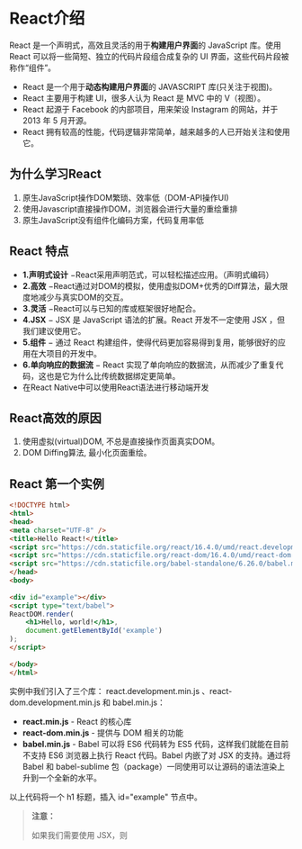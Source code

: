 # React介绍

React 是一个声明式，高效且灵活的用于**构建用户界面**的 JavaScript 库。使用 React 可以将一些简短、独立的代码片段组合成复杂的 UI 界面，这些代码片段被称作“组件”。

- React 是一个用于**动态构建用户界面**的 JAVASCRIPT 库(只关注于视图)。
- React 主要用于构建 UI，很多人认为 React 是 MVC 中的 V（视图）。
- React 起源于 Facebook 的内部项目，用来架设 Instagram 的网站，并于 2013 年 5 月开源。
- React 拥有较高的性能，代码逻辑非常简单，越来越多的人已开始关注和使用它。

## 为什么学习React

1. 原生JavaScript操作DOM繁琐、效率低（DOM-API操作UI)
2. 使用Javascript直接操作DOM，浏览器会进行大量的重绘重排
3. 原生JavaScript没有组件化编码方案，代码复用率低

## React 特点

- **1.声明式设计** −React采用声明范式，可以轻松描述应用。（声明式编码）
- **2.高效** −React通过对DOM的模拟，使用虚拟DOM+优秀的Diff算法，最大限度地减少与真实DOM的交互。
- **3.灵活** −React可以与已知的库或框架很好地配合。
- **4.JSX** − JSX 是 JavaScript 语法的扩展。React 开发不一定使用 JSX ，但我们建议使用它。
- **5.组件** − 通过 React 构建组件，使得代码更加容易得到复用，能够很好的应用在大项目的开发中。
- **6.单向响应的数据流** − React 实现了单向响应的数据流，从而减少了重复代码，这也是它为什么比传统数据绑定更简单。
- 在React Native中可以使用React语法进行移动端开发

##  React高效的原因

1. 使用虚拟(virtual)DOM, 不总是直接操作页面真实DOM。
2. DOM Diffing算法, 最小化页面重绘。

## React 第一个实例

```html
<!DOCTYPE html>
<html>
<head>
<meta charset="UTF-8" />
<title>Hello React!</title>
<script src="https://cdn.staticfile.org/react/16.4.0/umd/react.development.js"></script>
<script src="https://cdn.staticfile.org/react-dom/16.4.0/umd/react-dom.development.js"></script>
<script src="https://cdn.staticfile.org/babel-standalone/6.26.0/babel.min.js"></script>
</head>
<body>
 
<div id="example"></div>
<script type="text/babel">
ReactDOM.render(
    <h1>Hello, world!</h1>,
    document.getElementById('example')
);
</script>
 
</body>
</html>
```

实例中我们引入了三个库： react.development.min.js 、react-dom.development.min.js 和 babel.min.js：

- **react.min.js** - React 的核心库
- **react-dom.min.js** - 提供与 DOM 相关的功能
- **babel.min.js** - Babel 可以将 ES6 代码转为 ES5 代码，这样我们就能在目前不支持 ES6 浏览器上执行 React 代码。Babel 内嵌了对 JSX 的支持。通过将 Babel 和 babel-sublime 包（package）一同使用可以让源码的语法渲染上升到一个全新的水平。

以上代码将一个 h1 标题，插入 id="example" 节点中。

> **注意：**
>
> 如果我们需要使用 JSX，则 <script> 标签的 type 属性需要设置为 text/babel。

或者使用 create-react-app 工具创建的 react 开发环境：

```js
import React from "react";
import ReactDOM from "react-dom";

function Hello(props) {
  return <h1>Hello World!</h1>;
}

ReactDOM.render(<Hello />, document.getElementById("root"));
```

----

# React 安装

React 可以直接下载使用，下载包中也提供了很多学习的实例。

教程使用了 React 的版本为 16.4.0，可以在官网 https://reactjs.org/ 下载最新版。

你也可以直接使用 Staticfile CDN 的 React CDN 库，地址如下：

```html
<script src="https://cdn.staticfile.org/react/16.4.0/umd/react.development.js"></script> 
<script src="https://cdn.staticfile.org/react-dom/16.4.0/umd/react-dom.development.js"></script> <!-- 生产环境中不建议使用 --> 
<script src="https://cdn.staticfile.org/babel-standalone/6.26.0/babel.min.js"></script>
```

官方提供的 CDN 地址：

```html
<script src="https://unpkg.com/react@16/umd/react.development.js"></script> 
<script src="https://unpkg.com/react-dom@16/umd/react-dom.development.js"></script> <!-- 生产环境中不建议使用 --> 
<script src="https://unpkg.com/babel-standalone@6.15.0/babel.min.js"></script>
```

**注意:** 在浏览器中使用 Babel 来编译 JSX 效率是非常低的。

## 相关js库

1. react.js：React核心库。
2. react-dom.js：提供操作DOM的react扩展库。
3.  babel.min.js：解析JSX语法代码转为JS代码的库。

## 通过 npm 使用 React

### 使用 create-react-app 快速构建 React 开发环境

create-react-app 是来自于 Facebook，通过该命令我们无需配置就能快速构建 React 开发环境。

create-react-app 自动创建的项目是基于 Webpack + ES6 。

执行以下命令创建项目：

```bash
$ cnpm install -g create-react-app
$ create-react-app my-app
$ cd my-app/
$ npm start
```

在浏览器中打开 **http://localhost:3000/** ，结果如下图所示：

### src/App.js

```react
import logo from './logo.svg';
import './App.css';

import React, {Component} from 'react';


class App extends Component {
  render(){
    return (
      <div className="App">
        <div>
          <h3>Hello World</h3>
          <h4>{ this.props.date.toLocaleTimeString()}</h4>
        </div>
      </div>
      
    );
  }
}

export default App;

```

src/index.js 是一个入口文件，我们可以尝试直接修改 src/index.js 文件代码：

```jsx
import React from 'react';
import ReactDOM from 'react-dom';
import './index.css';
import App from './App';
import reportWebVitals from './reportWebVitals';

function tick(){
  ReactDOM.render(
    <React.StrictMode>
      <App date={new Date()}/>
    </React.StrictMode>,
    document.getElementById('root')
  );
}

// If you want to start measuring performance in your app, pass a function
// to log results (for example: reportWebVitals(console.log))
// or send to an analytics endpoint. Learn more: https://bit.ly/CRA-vitals
reportWebVitals();

setInterval(tick,1000);
```

---

# React的基本使用

## 基本

```html
<!DOCTYPE html>
<html>
<head>
	<meta charset="utf-8">
	<title>React</title>
	<!-- 引入react核心库 -->
	<script src="./js/react.development.js"></script>
	<!-- 引入react-dom，用于支持react操作DOM -->
	<script src="./js/react-dom.development.js"></script>
	<!-- 引入babel，用于将jsx转为js -->
	<script src="./js/babel.min.js"></script>
</head>
<body>
	<!-- 准备好一个容器 -->
	<div id="test">
	</div>

	<!-- 此处一定要写babel -->
	<script type="text/babel">
		// 创建虚拟DOM
		const VDOM = <h1>Hello,React</h1>;  /* 此处一定不要写引号，因为不是字符串 */

		// 渲染虚拟DOM到页面
		ReactDOM.render(VDOM, document.getElementById("test"));
	</script>

</body>
</html>
```

## 创建虚拟DOM的两种方式

1.  纯JS方式(一般不用)
2.  JSX方式

###  纯JS方式(一般不用)

React]()提供了一些API来创建一种 “特别” 的一般js对象

```js
const VDOM = React.createElement('xx',{id:'xx'},'xx')
```

1. 上面创建的就是一个简单的虚拟DOM对象
2. 虚拟DOM对象最终都会被React转换为真实的DOM
3. 我们编码时基本只需要操作react的虚拟DOM相关数据, react会转换为真实DOM变化而更新界。

```js
		// 创建虚拟DOM
		const VDOM = React.createElement("h1", {id: "title"}, React.createElement("span", {}, "Hello React"));
		// 渲染虚拟DOM到页面
		ReactDOM.render(VDOM, document.getElementById("test"));
```

### JSX方式



```jsx
		// 创建虚拟DOM
		const VDOM = (
			<h1 id="title">
				<span>Hello,React</span>
			</h1>
		);  //此处一定不要写引号，因为不是字符串
		// 渲染虚拟DOM到页面
		ReactDOM.render(VDOM, document.getElementById("test"));
```



## 虚拟DOM与真实DOM

```jsx
		// 创建虚拟DOM
		const VDOM = (
			<h1 id="title">
				<span>Hello,React</span>
			</h1>
		);
		// 渲染虚拟DOM到页面
		ReactDOM.render(VDOM, document.getElementById("test"));
		
		//虚拟DOM
		console.log(VDOM); 
		// {$$typeof: Symbol(react.element), type: 'h1', key: null, ref: null, props: {…}, …}
		
		//真实DOM
		let tDOM = document.getElementById("demo");
		console.log(tDOM);
		// <div id="demo"></div>

		console.log(typeof VDOM);  //object
		console.log(VDOM instanceof Object);  //true
```

关于虚拟DOM：
	1.本质是Object类型的对象（一般对象）

​	2.虚拟DOM比较“轻”，真实DOM比较“重”，因为虚拟DOM是React内部在用，无需真实DOM上那么多的属性。

​	3.虚拟DOM最终会被React转化为真实DOM，呈现在页面上。





----

# React 元素渲染





元素是构成 React 应用的最小单位，它用于描述屏幕上输出的内容。

```jsx
const element = <h1>Hello, world!</h1>;
```

与浏览器的 DOM 元素不同，**React 当中的元素事实上是普通的对象**，React DOM 可以确保 浏览器 DOM 的数据内容与 React 元素保持一致。

### 将元素渲染到 DOM 中

首先我们在一个 HTML 页面中添加一个 **id="example"** 的 **<div>**:

```html
<div id="example"></div>
```

在此 div 中的所有内容都将由 React DOM 来管理，所以我们**将其称为 "根" DOM 节点**。

我们**用 React 开发应用时一般只会定义一个根节点**。但如果你是在一个已有的项目当中引入 React 的话，你可能会需要在不同的部分单独定义 React 根节点。

要将React元素渲染到根DOM节点中，我们通过把它们都传递给 **ReactDOM.render()** 的方法来将其渲染到页面上：

```jsx
const element = <h1>Hello, world!</h1>;
ReactDOM.render(
    element,
    document.getElementById('example')
);
```

### 更新元素渲染

**React 元素都是不可变的**。当元素被创建之后，你是无法改变其内容或属性的。

目前更新界面的**唯一办法是创建一个新的元素**，然后将它传入 ReactDOM.render() 方法：

```react
function tick() {
  const element = (
    <div>
      <h1>Hello, world!</h1>
      <h2>现在是 {new Date().toLocaleTimeString()}.</h2>
    </div>
  );
  ReactDOM.render(
    element,
    document.getElementById('example')
  );
}
 
setInterval(tick, 1000);
```

以上实例通过 setInterval() 方法，每秒钟调用一次 ReactDOM.render()。

我们可以将要展示的部分封装起来，以下实例用一个函数来表示：

```react
function Clock(props) {
  return (
    <div>
      <h1>Hello, world!</h1>
      <h2>现在是 {props.date.toLocaleTimeString()}.</h2>
    </div>
  );
}
 
function tick() {
  ReactDOM.render(
    <Clock date={new Date()} />,
    document.getElementById('example')
  );
}
 
setInterval(tick, 1000);
```

除了函数外我们还可以创建一个 React.Component 的 ES6 类，该类封装了要展示的元素，需要注意的是在 render() 方法中，需要使用 **this.props** 替换 **props**：

```react
class Clock extends React.Component {
  render() {
    return (
      <div>
        <h1>Hello, world!</h1>
        <h2>现在是 {this.props.date.toLocaleTimeString()}.</h2>
      </div>
    );
  }
}
 
function tick() {
  ReactDOM.render(
    <Clock date={new Date()} />,
    document.getElementById('example')
  );
}
 
setInterval(tick, 1000);

```

**React 只会更新必要的部分**

值得注意的是 **React DOM 首先会比较元素内容先后的不同**，而在渲染过程中只会更新改变了的部分。





----

# React JSX

React 使用 JSX 来替代常规的 JavaScript。  全称: JavaScript XML

**JSX 是一个看起来很像 XML 的 JavaScript 语法扩展**。

 JS + XML本质是**React.createElement(component, props, ...children)**方法的语法糖

我们不需要一定使用 JSX，但它有以下**优点**：

- JSX 执行更快，因为它在编译为 JavaScript 代码后进行了优化。
- 它是类型安全的，在编译过程中就能发现错误。
- 使用 JSX 编写模板更加简单快速。

我们先看下以下代码：

```jsx
const element = <h1>Hello, world!</h1>;
```

这种看起来可能有些奇怪的标签语法既不是字符串也不是 HTML。

它被称为 JSX， 一种 JavaScript 的语法扩展。 我们推荐在 React 中使用 JSX 来描述用户界面。

**JSX 是在 JavaScript 内部实现的。**

我们知道**元素**是构成 React 应用的最小单位，JSX 就是用来声明 React 当中的元素。

与浏览器的 DOM 元素不同，**React 当中的元素事实上是普通的对象**，React DOM 可以确保 浏览器 DOM 的数据内容与 React 元素保持一致。

要将 React 元素渲染到根 DOM 节点中，我们通过把它们都传递给 ReactDOM.render() 的方法来将其渲染到页面上：

```jsx
var myDivElement = <div className="foo" />;
ReactDOM.render(myDivElement, document.getElementById('example'));
```

> 注意: 由于 JSX 就是 JavaScript，一些标识符像 `class` 和 `for` 不建议作为 XML 属性名。作为替代，React DOM 使用 **`className` 和 `htmlFor` 来做对应的属性**。

## 作用

用来简化创建虚拟DOM

## 语法

```jsx
const myId = "kop66";
const myData = "YNWA";

// 创建虚拟DOM
const VDOM = (
	<div>
	<h2 className="title" id={myId.toLocaleLowerCase()}>
		<span style={{color:"#430000", fontSize:"28px"}}>{myData}</span>
	</h2>
	UserName:<input type="text" name="userName" /><br/>
	Age:<input type="text" name="userAge" />
		</div>
	);
// 渲染虚拟DOM到页面
ReactDOM.render(VDOM, document.getElementById("test"));
/*
jsx语法规则：
	1.定义虚拟DOM时，不要写引号。
	2.标签中混入JS表达式时要用{}。
	3.样式的类名指定不要用class，要用className。
	4.内联样式，要用style={{key:value}}的形式去写。
	5.只有一个根标签
	6.标签必须闭合
	7.标签首字母
		(1).若小写字母开头，则将该标签转为html中同名元素，若html中无该标签对应的同名元素，则报错。
		(2).若大写字母开头，react就去渲染对应的组件，若组件没有定义，则报错。
*/
```

## 例子

```jsx
// 模拟一些数据
const data = ["React","Vue","Angular","jQuery"];

// 创建虚拟DOM
const VDOM = (
	<div>
		<h1>前端JS框架</h1>
		<ul>
			{
				data.map((item, index) => {
					return <li key={index}>{item}</li>
				})
			}
		</ul>
	</div>
	);

// 渲染虚拟DOM到页面
ReactDOM.render(VDOM, document.getElementById("test"));

/* 
			一定注意区分：【js语句(代码)】与【js表达式】
					1.表达式：一个表达式会产生一个值，可以放在任何一个需要值的地方
								下面这些都是表达式：
										(1). a
										(2). a+b
										(3). demo(1)
										(4). arr.map() 
										(5). function test () {}
					2.语句(代码)：
								下面这些都是语句(代码)：
										(1).if(){}
										(2).for(){}
										(3).switch(){case:xxxx}
		
	 */
```



## 使用 JSX

JSX 看起来类似 HTML ，我们可以看下实例:

```jsx
ReactDOM.render(
    <h1>Hello, world!</h1>,
    document.getElementById('example')
);
```

我们可以在以上代码中嵌套多个 HTML 标签，需要使用一个 div 元素包裹它，实例中的 p 元素添加了自定义属性 **data-myattribute**，添加自定义属性需要使用 **data-** 前缀。

```jsx
ReactDOM.render(
    <div>
        <h1>菜鸟教程</h1>
        <h2>欢迎学习 React</h2>
        <p data-myattribute = "somevalue">这是一个很不错的 JavaScript 库!</p>
    </div>
    ,
    document.getElementById('example')
);
```

### 独立文件

你的 React JSX 代码可以放在一个独立文件上，例如我们创建一个 `helloworld_react.js` 文件，代码如下：

```jsx
ReactDOM.render(
  <h1>Hello, world!</h1>,
  document.getElementById('example')
);
```

然后在 HTML 文件中引入该 JS 文件：

```html
<body>
  <div id="example"></div>
<script type="text/babel" src="helloworld_react.js"></script>
</body>
```

## JavaScript 表达式

我们可以在 JSX 中使用 JavaScript 表达式。表达式写在花括号 **{}** 中。实例如下：

```jsx
ReactDOM.render(
    <div>
      <h1>{1+1}</h1>
    </div>
    ,
    document.getElementById('example')
);
```

在 JSX 中不能使用 **if else** 语句，但可以使用 **conditional (三元运算)** 表达式来替代。以下实例中如果变量 **i** 等于 **1** 浏览器将输出 **true**, 如果修改 i 的值，则会输出 **false**.

```jsx
ReactDOM.render(
    <div>
      <h1>{i === 1 ? 'True!' : 'False'}</h1>
    </div>
    ,
    document.getElementById('example')
);
```

## 样式

**React 推荐使用内联样式**。我们可以使用 **camelCase** 语法来设置内联样式. React 会在指定元素数字后自动添加 **px** 。以下实例演示了为 **h1** 元素添加 **myStyle** 内联样式：

```jsx
var myStyle = {
    fontSize: 100,
    color: '#FF0000'
};
ReactDOM.render(
    <h1 style = {myStyle}>菜鸟教程</h1>,
    document.getElementById('example')
);
```

## 注释

**注释需要写在花括号中**，实例如下：

```jsx
ReactDOM.render(
    <div>
    <h1>菜鸟教程</h1>
    {/*注释...*/}
     </div>,
    document.getElementById('example')
);
```

## 数组

JSX 允许在模板中插入数组，**数组会自动展开所有成员**：

```jsx
var arr = [
  <h1>菜鸟教程</h1>,
  <h2>学的不仅是技术，更是梦想！</h2>,
];
ReactDOM.render(
  <div>{arr}</div>,
  document.getElementById('example')
);
```



# React 组件

## 模块与组件、模块化与组件化的理解

###  模块

1. 理解：向外提供特定功能的js程序, **一般就是一个js文件**
2. 为什么要拆成模块：**随着业务逻辑增加，代码越来越多且复杂。**
3.  作用：复用js, 简化js的编写, 提高js运行效率

### 组件

1.  理解：用来**实现局部功能效果**的代码和资源的集合(html/css/js/image等等)
2.  为什么要用组件： 一个界面的功能更复杂
3. 作用：复用编码, 简化项目编码, 提高运行效率

###  模块化

当应用的js都以模块来编写的, 这个应用就是一个**模块化的应用**

### 组件化

当应用是以多组件的方式实现, 这个应用就是一个**组件化的应用**

### **注意**

1. 组件名必须首字母大写
2. 虚拟DOM元素只能有一个根元素
3. 虚拟DOM元素必须有结束标签



## React面向组件编程

### 函数式组件

适用于**简单组件**的定义

```jsx
// 创建函数式组件
function MyComponent() {
	console.log(this); //此处的this是undefined，因为babel编译后开启了严格模式
	return <h2>函数式组件</h2>
}

// 渲染组件到页面
ReactDOM.render(<MyComponent/>, document.getElementById("test"));
/* 
	执行了ReactDOM.render(<MyComponent/>.......之后，发生了什么？
		1.React解析组件标签，找到了MyComponent组件。
		2.发现组件是使用函数定义的，随后调用该函数，将返回的虚拟DOM转为真实DOM，随后呈现在页面中。
		*/

```



我们封装一个输出 "Hello World！" 的组件，组件名为 HelloMessage：

```jsx
function HelloMessage(props) {
    return <h1>Hello World!</h1>;
}
 
const element = <HelloMessage />;
 
ReactDOM.render(
    element,
    document.getElementById('example')
);
```

#### 实例解析：

1、我们可以使用函数定义了一个组件：

```jsx
function HelloMessage(props) {
    return <h1>Hello World!</h1>;
}
```

你也可以使用 ES6 class 来定义一个组件:

```jsx
class Welcome extends React.Component {
  render() {
    return <h1>Hello World!</h1>;
  }
}
```

2、const element = `<HelloMessage />` 为用户自定义的组件。

> 注意，原生 HTML 元素名以小写字母开头，**而自定义的 React 类名以大写字母开头**，比如 HelloMessage 不能写成 helloMessage。除此之外还需要注意组件类只能包含一个顶层标签，否则也会报错。

如果我们需要向组件传递参数，可以使用 **this.props** 对象,实例如下：

```jsx
function HelloMessage(props) {
    return <h1>Hello {props.name}!</h1>;
}
 
const element = <HelloMessage name="Runoob"/>;
 
ReactDOM.render(
    element,
    document.getElementById('example')
);
```

以上实例中 **name** 属性通过 **props.name** 来获取。

> 注意，在添加属性时， class 属性需要写成 className ，for 属性需要写成 htmlFor ，**这是因为 class 和 for 是 JavaScript 的保留字。**

### 类式组件

适用于 **复杂组件** 的定义

```jsx
// 创建类式组件
class MyComponent extends React.Component {
	render() {
		//render是放在哪里的？—— MyComponent的原型对象上，供实例使用。
		//render中的this是谁？—— MyComponent的实例对象 <=> MyComponent组件实例对象。
		console.log('render中的this:', this);  // MyComponent {props: {…}, context: {…}, refs: {…}, updater: {…}, _reactInternalFiber: FiberNode, …}
		return <h2>类式组件</h2>
	}
}

// 渲染组件到页面
ReactDOM.render(<MyComponent/>, document.getElementById("test"));
		/* 
			执行了ReactDOM.render(<MyComponent/>.......之后，发生了什么？
					1.React解析组件标签，找到了MyComponent组件。
					2.发现组件是使用类定义的，随后new出来该类的实例，并通过该实例调用到原型上的render方法。
					3.将render返回的虚拟DOM转为真实DOM，随后呈现在页面中。
		*/
```

#### 渲染类组件标签的基本流程

1. React内部会创建组件实例对象
2. 调用render()得到虚拟DOM, 并解析为真实DOM
3. 插入到指定的页面元素内部





## 复合组件

我们可以通过创建多个组件来合成一个组件，即把组件的不同功能点进行分离。

以下实例我们实现了输出网站名字和网址的组件：

```jsx
function Name(props) {
    return <h1>网站名称：{props.name}</h1>;
}
function Url(props) {
    return <h1>网站地址：{props.url}</h1>;
}
function Nickname(props) {
    return <h1>网站小名：{props.nickname}</h1>;
}
function App() {
    return (
    <div>
        <Name name="菜鸟教程" />
        <Url url="http://www.runoob.com" />
        <Nickname nickname="Runoob" />
    </div>
    );
}
 
ReactDOM.render(
     <App />,
    document.getElementById('example')
);
```

实例中 App 组件使用了 Name、Url 和 Nickname 组件来输出对应的信息。

---



# React State(状态)

## 组件三大核心属性1: state

React 把组件看成是一个**状态机**（State Machines）。通过与用户的交互，实现不同状态，然后渲染 UI，让用户界面和数据保持一致。

React 里，**只需更新组件的 state，然后根据新的 state 重新渲染用户界面**（不要操作 DOM）。

###  理解

1.  state是组件对象最重要的属性, 值是对象(可以包含多个key-value的组合)
2. 组件被称为"状态机", 通过更新组件的state来更新对应的页面显示(重新渲染组件)

###  强烈注意

1. 组件中render方法中的this为组件实例对象
2. 组件自定义的方法中this为undefined，如何解决？

​		a)   强制绑定this: 通过函数对象的bind()

​		b)   箭头函数

3.  状态数据，不能直接修改或更新

```jsx
/*
需求: 定义一个展示天气信息的组件
	1. 默认展示天气炎热 或 凉爽
	2. 点击文字切换天气
*/
//App.js


import './App.css';
import React, {Component} from 'react';

class Weather extends Component {
  //构造器调用几次？ ———— 1次
  constructor(props){
    console.log("constructor");
    super(props);
    // 初始化状态
    this.state = {isHot: true, wind: "大风"};

    //解决changeWeather中this指向问题
    this.changeWeather = this.changeWeather.bind(this);
  }

  //render调用几次？ ———— 1+n次 1是初始化的那次 n是状态更新的次数
  render() {
    // 读取状态
    const {isHot, wind} = this.state;
    return <h1 onClick={this.changeWeather}>今天天气很{isHot ? "炎热" : "凉爽"},{wind}</h1>
  }

  // changeWeather调用几次？ ———— 点几次调几次
  changeWeather(){
    // changeWeather放在哪里？ ———— Weather的原型对象上，供实例使用
    // 由于changeWeather是作为onClick的回调，所以不是通过实例调用的，是直接调用
    // 类中的方法默认开启了局部的严格模式，所以changeWeather中的this为undefined
    console.log("changeWeather");
    // 获取原来的 isHot 值
    const isHot = this.state.isHot;
    
    //严重注意：状态必须通过setState进行更新,且更新是一种合并，不是替换。
    this.setState({isHot: !isHot});
    console.log(this);

    //严重注意：状态(state)不可直接更改，下面这行就是直接更改！！！
    //this.state.isHot = !isHot //这是错误的写法
  }
}

export default Weather;

```

```jsx
//index.js
import React from 'react';
import ReactDOM from 'react-dom';
import './index.css';
import Weather from './App';
import reportWebVitals from './reportWebVitals';

ReactDOM.render(
   <React.StrictMode>
     <Weather/>
   </React.StrictMode>,
   document.getElementById('root')
);

reportWebVitals();

```





以下实例创建一个名称扩展为 React.Component 的 ES6 类，在 render() 方法中使用 this.state 来修改当前的时间。

添加一个类构造函数来初始化状态 this.state，类组件应始终使用 props 调用基础构造函数。

```jsx
class Clock extends React.Component {
  constructor(props) {
    super(props);
    this.state = {date: new Date()};
  }
 
  render() {
    return (
      <div>
        <h1>Hello, world!</h1>
        <h2>现在是 {this.state.date.toLocaleTimeString()}.</h2>
      </div>
    );
  }
}
 
ReactDOM.render(
  <Clock />,
  document.getElementById('example')
);    
```

接下来，我们将使Clock设置自己的计时器并每秒更新一次。

### 将生命周期方法添加到类中

在具有许多组件的应用程序中，在销毁时释放组件所占用的资源非常重要。

每当 Clock 组件第一次加载到 DOM 中的时候，我们都想生成定时器，这在 React 中被称为**挂载**。

同样，每当 Clock 生成的这个 DOM 被移除的时候，我们也会想要清除定时器，这在 React 中被称为**卸载**。

我们可以在组件类上声明特殊的方法，当组件挂载或卸载时，来运行一些代码：

```jsx
class Clock extends React.Component {
  constructor(props) {
    super(props);
    this.state = {date: new Date()};
  }
 
  componentDidMount() {
    this.timerID = setInterval(
      () => this.tick(),
      1000
    );
  }
 
  componentWillUnmount() {
    clearInterval(this.timerID);
  }
 
  tick() {
    this.setState({
      date: new Date()
    });
  }
 
  render() {
    return (
      <div>
        <h1>Hello, world!</h1>
        <h2>现在是 {this.state.date.toLocaleTimeString()}.</h2>
      </div>
    );
  }
}
 
ReactDOM.render(
  <Clock />,
  document.getElementById('example')
);
```

**实例解析：**

**componentDidMount()** 与 **componentWillUnmount()** 方法被称作生命周期钩子。

在组件输出到 DOM 后会执行 **componentDidMount()** 钩子，我们就可以在这个钩子上设置一个定时器。

this.timerID 为定时器的 ID，我们可以在 **componentWillUnmount()** 钩子中卸载定时器。

**代码执行顺序：**

1. 当 `<Clock />` 被传递给 `ReactDOM.render()` 时，React 调用 `Clock` 组件的构造函数。 由于 `Clock` 需要显示当前时间，所以使用包含当前时间的对象来初始化 `this.state` 。 我们稍后会更新此状态。
2. React 然后调用 `Clock` 组件的 `render()` 方法。这是 React 了解屏幕上应该显示什么内容，然后 React 更新 DOM 以匹配 `Clock` 的渲染输出。
3. 当 `Clock` 的输出插入到 DOM 中时，React 调用 `componentDidMount()` 生命周期钩子。 在其中，`Clock` 组件要求浏览器设置一个定时器，每秒钟调用一次 `tick()`。
4. 浏览器每秒钟调用 `tick()` 方法。 在其中，`Clock` 组件通过使用包含当前时间的对象调用 `setState()` 来调度UI更新。 通过调用 `setState()` ，React 知道状态已经改变，并再次调用 `render()` 方法来确定屏幕上应当显示什么。 这一次，`render()` 方法中的 `this.state.date` 将不同，所以渲染输出将包含更新的时间，并相应地更新 DOM。
5. 一旦 `Clock` 组件被从 DOM 中移除，React 会调用 `componentWillUnmount()` 这个钩子函数，定时器也就会被清除。

### 数据自顶向下流动

父组件或子组件都不能知道某个组件是有状态还是无状态，并且它们不应该关心某组件是被定义为一个函数还是一个类。

这就是为什么状态通常被称为**局部或封装**。 除了拥有并设置它的组件外，其它组件不可访问。

以下实例中 FormattedDate 组件将在其属性中接收到 date 值，并且不知道它是来自 Clock 状态、还是来自 Clock 的属性、亦或手工输入：

```jsx
function FormattedDate(props) {
  return <h2>现在是 {props.date.toLocaleTimeString()}.</h2>;
}
 
class Clock extends React.Component {
  constructor(props) {
    super(props);
    this.state = {date: new Date()};
  }
 
  componentDidMount() {
    this.timerID = setInterval(
      () => this.tick(),
      1000
    );
  }
 
  componentWillUnmount() {
    clearInterval(this.timerID);
  }
 
  tick() {
    this.setState({
      date: new Date()
    });
  }
 
  render() {
    return (
      <div>
        <h1>Hello, world!</h1>
        <FormattedDate date={this.state.date} />
      </div>
    );
  }
}
 
ReactDOM.render(
  <Clock />,
  document.getElementById('example')
);
```

这通常被称为自顶向下或单向数据流。 任何状态始终由某些特定组件所有，并且从该状态导出的任何数据或 UI 只能影响树中下方的组件。

如果你想象一个组件树作为属性的瀑布，每个组件的状态就像一个额外的水源，它连接在一个任意点，但也流下来。

为了表明所有组件都是真正隔离的，我们可以创建一个 App 组件，它渲染三个Clock：

```jsx
function FormattedDate(props) {
  return <h2>现在是 {props.date.toLocaleTimeString()}.</h2>;
}
 
class Clock extends React.Component {
  constructor(props) {
    super(props);
    this.state = {date: new Date()};
  }
 
  componentDidMount() {
    this.timerID = setInterval(
      () => this.tick(),
      1000
    );
  }
 
  componentWillUnmount() {
    clearInterval(this.timerID);
  }
 
  tick() {
    this.setState({
      date: new Date()
    });
  }
 
  render() {
    return (
      <div>
        <h1>Hello, world!</h1>
        <FormattedDate date={this.state.date} />
      </div>
    );
  }
}
 
function App() {
  return (
    <div>
      <Clock />
      <Clock />
      <Clock />
    </div>
  );
}
 
ReactDOM.render(<App />, document.getElementById('example'));
```

以上实例中每个 Clock 组件都建立了自己的定时器并且独立更新。

在 React 应用程序中，组件是有状态还是无状态被认为是可能随时间而变化的组件的实现细节。

我们可以在有状态组件中使用无状态组件，也可以在无状态组件中使用有状态组件。

# React Props

state 和 props 主要的区别在于 **props** 是不可变的，**而 state 可以根据与用户交互来改变**。这就是为什么有些容器组件需要定义 state 来更新和修改数据。 而子组件只能通过 props 来传递数据。

## 使用 Props

以下实例演示了如何在组件中使用 props：

```jsx
function HelloMessage(props) {
    return <h1>Hello {props.name}!</h1>;
}
const element = <HelloMessage name="kop"/>;
ReactDOM.render(
    element,
    document.getElementById('example')
);

```

实例中 name 属性通过 props.name 来获取。

## 默认 Props

你可以通过组件类的 defaultProps 属性为 props 设置默认值，实例如下：

```jsx
class HelloMessage extends React.Component {
  render() {
    return (
      <h1>Hello, {this.props.name}</h1>
    );
  }
}
HelloMessage.defaultProps = {
  name: 'kop'
};
const element = <HelloMessage/>;
ReactDOM.render(
  element,
  document.getElementById('example')
);
```

## State 和 Props

以下实例演示了如何在应用中组合使用 state 和 props 。我们可以在父组件中设置 state， 并通过在子组件上使用 props 将其传递到子组件上。在 render 函数中，我们设置 name 和 site 来获取父组件传递过来的数据。

```jsx
class WebSite extends React.Component {
  constructor() {
      super();
      this.state = {
        name: "阿西河前端教程",
        site: "https://www.kop.com"
      }
    }
  render() {
    return (
      <div>
        <Name name={this.state.name} />
        <Link site={this.state.site} />
      </div>
    );
  }
}
class Name extends React.Component {
  render() {
    return (
      <h1>{this.props.name}</h1>
    );
  }
}
class Link extends React.Component {
  render() {
    return (
      <a href={this.props.site}>
        {this.props.site}
      </a>
    );
  }
}
ReactDOM.render(
  <WebSite />,
  document.getElementById('example')
);
```

## Props 验证

React.PropTypes 在 React v15.5 版本后已经移到了 **prop-types** 库。

```html
<script src="https://cdn.bootcss.com/prop-types/15.6.1/prop-types.js"></script>
```

Props 验证使用 **propTypes**，它可以保证我们的应用组件被正确使用，React.PropTypes 提供很多验证器 (validator) 来验证传入数据是否有效。当向 props 传入无效数据时，JavaScript 控制台会抛出警告。

以下实例创建一个 Mytitle 组件，属性 title 是必须的且是字符串，非字符串类型会自动转换为字符串 ：

```jsx
var title = "阿西河前端教程";
// var title = 123;
class MyTitle extends React.Component {
  render() {
    return (
      <h1>Hello, {this.props.title}</h1>
    );
  }
}
MyTitle.propTypes = {
  title: PropTypes.string
};
ReactDOM.render(
    <MyTitle title={title} />,
    document.getElementById('example')
);
```

```jsx
var title = "阿西河前端教程";
// var title = 123;
var MyTitle = React.createClass({
  propTypes: {
    title: React.PropTypes.string.isRequired,
  },
  render: function() {
     return <h1> {this.props.title} </h1>;
   }
});
ReactDOM.render(
    <MyTitle title={title} />,
    document.getElementById('example')
);
```

更多验证器说明如下：

```jsx
MyComponent.propTypes = {
    // 可以声明 prop 为指定的 JS 基本数据类型，默认情况，这些数据是可选的
   optionalArray: React.PropTypes.array,
    optionalBool: React.PropTypes.bool,
    optionalFunc: React.PropTypes.func,
    optionalNumber: React.PropTypes.number,
    optionalObject: React.PropTypes.object,
    optionalString: React.PropTypes.string,
    // 可以被渲染的对象 numbers, strings, elements 或 array
    optionalNode: React.PropTypes.node,
    //  React 元素
    optionalElement: React.PropTypes.element,
    // 用 JS 的 instanceof 操作符声明 prop 为类的实例。
    optionalMessage: React.PropTypes.instanceOf(Message),
    // 用 enum 来限制 prop 只接受指定的值。
    optionalEnum: React.PropTypes.oneOf(['News', 'Photos']),
    // 可以是多个对象类型中的一个
    optionalUnion: React.PropTypes.oneOfType([
      React.PropTypes.string,
      React.PropTypes.number,
      React.PropTypes.instanceOf(Message)
    ]),
    // 指定类型组成的数组
    optionalArrayOf: React.PropTypes.arrayOf(React.PropTypes.number),
    // 指定类型的属性构成的对象
    optionalObjectOf: React.PropTypes.objectOf(React.PropTypes.number),
    // 特定 shape 参数的对象
    optionalObjectWithShape: React.PropTypes.shape({
      color: React.PropTypes.string,
      fontSize: React.PropTypes.number
    }),
    // 任意类型加上 `isRequired` 来使 prop 不可空。
    requiredFunc: React.PropTypes.func.isRequired,
    // 不可空的任意类型
    requiredAny: React.PropTypes.any.isRequired,
    // 自定义验证器。如果验证失败需要返回一个 Error 对象。不要直接使用 `console.warn` 或抛异常，因为这样 `oneOfType` 会失效。
    customProp: function(props, propName, componentName) {
      if (!/matchme/.test(props[propName])) {
        return new Error('Validation failed!');
      }
    }
  }
}
```

# React 事件处理

React 元素的事件处理和 DOM 元素类似。但是有一点语法上的不同：

- **React 事件绑定属性的命名采用驼峰式写法，而不是小写。**
- 如果采用 JSX 的语法你需要传入一个函数作为事件处理函数，而不是一个字符串 (DOM 元素的写法）

HTML 通常写法是：

```jsx
<button onclick="activateLasers()">  激活按钮</button>
```

React 中写法为：

```jsx
<button onClick={activateLasers}>  激活按钮</button>
```

在 React 中**另一个不同是你不能使用返回 false 的方式阻止默认行为**， 你**必须明确的使用 preventDefault**。

例如，通常我们在 HTML 中阻止链接默认打开一个新页面，可以这样写：

```jsx
<a href="#" onclick="console.log('点击链接'); return false">  点我</a>
```

在 React 的写法为：

```jsx
function ActionLink() {
  function handleClick(e) {
    e.preventDefault();
    console.log('链接被点击');
  }
  return (
    <a href="#" onClick={handleClick}>
      点我
    </a>
  );
}
```

实例中 e 是一个合成事件。

使用 React 的时候通常你不需要使用 addEventListener 为一个已创建的 DOM 元素添加监听器。你仅仅需要在这个元素初始渲染的时候提供一个监听器。

当你使用 ES6 class 语法来定义一个组件的时候，事件处理器会成为类的一个方法。例如，下面的 Toggle 组件渲染一个让用户切换开关状态的按钮：

```jsx
class Toggle extends React.Component {
  constructor(props) {
    super(props);
    this.state = {isToggleOn: true};
    // 这边绑定是必要的，这样 `this` 才能在回调函数中使用
    this.handleClick = this.handleClick.bind(this);
  }
  handleClick() {
    this.setState(prevState => ({
      isToggleOn: !prevState.isToggleOn
    }));
  }
  render() {
    return (
      <button onClick={this.handleClick}>
        {this.state.isToggleOn ? 'ON' : 'OFF'}
      </button>
    );
  }
}
ReactDOM.render(
  <Toggle />,
  document.getElementById('example')
);
```

你必须谨慎对待 JSX 回调函数中的 this，类的方法默认是不会绑定 this 的。如果你忘记绑定 this.handleClick 并把它传入 onClick, 当你调用这个函数的时候 this 的值会是 undefined。

这并不是 React 的特殊行为；它是函数如何在 JavaScript 中运行的一部分。通常情况下，如果你没有在方法后面添加 () ，例如 onClick={this.handleClick}，你应该为这个方法绑定 this。

如果使用 bind 让你很烦，这里有两种方式可以解决。如果你正在使用实验性的属性初始化器语法，你可以使用属性初始化器来正确的绑定回调函数：

```jsx
class LoggingButton extends React.Component {
  // 这个语法确保了 `this` 绑定在  handleClick 中
  // 这里只是一个测试
  handleClick = () => {
    console.log('this is:', this);
  }
  render() {
    return (
      <button onClick={this.handleClick}>
        Click me
      </button>
    );
  }
}
```

如果你没有使用属性初始化器语法，你可以在回调函数中使用 箭头函数：

```jsx
class LoggingButton extends React.Component {
  handleClick() {
    console.log('this is:', this);
  }
  render() {
    //  这个语法确保了 `this` 绑定在  handleClick 中
    return (
      <button onClick={(e) => this.handleClick(e)}>
        Click me
      </button>
    );
  }
}
```

使用这个语法有个问题就是每次 LoggingButton 渲染的时候都会创建一个不同的回调函数。在大多数情况下，这没有问题。然而如果这个回调函数作为一个属性值传入低阶组件，这些组件可能会进行额外的重新渲染。我们通常建议在构造函数中绑定或使用属性初始化器语法来避免这类性能问题。

## 向事件处理程序传递参数

通常我们会为事件处理程序传递额外的参数。例如，若是 id 是你要删除那一行的 id，以下两种方式都可以向事件处理程序传递参数：

```jsx
<button onClick={(e) => this.deleteRow(id, e)}>Delete Row</button>
<button onClick={this.deleteRow.bind(this, id)}>Delete Row</button>
```

上述两种方式是等价的。

上面两个例子中，参数 e 作为 React 事件对象将会被作为第二个参数进行传递。通过箭头函数的方式，事件对象必须显式的进行传递，但是通过 bind 的方式，事件对象以及更多的参数将会被隐式的进行传递。

值得注意的是，通过 bind 方式向监听函数传参，在类组件中定义的监听函数，事件对象 e 要排在所传递参数的后面，例如：

```jsx
class Popper extends React.Component{
    constructor(){
        super();
        this.state = {name:'Hello world!'};
    }
    preventPop(name, e){    //事件对象e要放在最后
        e.preventDefault();
        alert(name);
    }
    render(){
        return (
            <div>
                <p>hello</p>
                {/* 通过 bind() 方法传递参数。 */}
                <a href="https://reactjs.org" onClick={this.preventPop.bind(this,this.state.name)}>Click</a>
            </div>
        );
    }
}
```



# React 条件渲染

在 React 中，你可以创建不同的组件来封装各种你需要的行为。然后还可以根据应用的状态变化只渲染其中的一部分。

React 中的条件渲染和 JavaScript 中的一致，使用 JavaScript 操作符 if 或条件运算符来创建表示当前状态的元素，然后让 React 根据它们来更新 UI。

先来看两个组件：

```js
function UserGreeting(props){
    return "欢迎回来!";
}
function GuestGreeting(props){
    return "请先注册。";
}
```

我们将创建一个 Greeting 组件，它会根据用户是否登录来显示其中之一：

```jsx
function Greeting(props){
    const isLoggedIn=props.isLoggedIn;
    if (isLoggedIn) {
        return <UserGreeting />;
    }
    return <GuestGreeting />;
}

ReactDOM.render(
    <Greeting isLoggedIn={false} />,
    document.getElementById("example")
);
```

## 元素变量

你可以使用变量来储存元素。它可以帮助你有条件的渲染组件的一部分，而输出的其他部分不会更改。

在下面的例子中，我们将要创建一个名为 LoginControl 的有状态的组件。

它会根据当前的状态来渲染 或 ，它也将渲染前面例子中的 。

```jsx
class LoginControl extends React.Component {
  constructor(props) {
    super(props);
    this.handleLoginClick = this.handleLoginClick.bind(this);
    this.handleLogoutClick = this.handleLogoutClick.bind(this);
    this.state = {isLoggedIn: false};
  }
  handleLoginClick() {
    this.setState({isLoggedIn: true});
  }
  handleLogoutClick() {
    this.setState({isLoggedIn: false});
  }
  render() {
    const isLoggedIn = this.state.isLoggedIn;
    let button = null;
    if (isLoggedIn) {
      button = <LogoutButton onClick={this.handleLogoutClick} />;
    } else {
      button = <LoginButton onClick={this.handleLoginClick} />;
    }
    return (
      <div>
        <Greeting isLoggedIn={isLoggedIn} />
        {button}
      </div>
    );
  }
}
ReactDOM.render(
  <LoginControl />,
  document.getElementById('example')
);
```

## 与运算符 &&

你可以通过用花括号包裹代码在 JSX 中嵌入任何表达式 ，也包括 JavaScript 的逻辑与 &&，它可以方便地条件渲染一个元素。

```jsx
function Mailbox(props) {
  const unreadMessages = props.unreadMessages;
  return (
    <div>
      <h1>Hello!</h1>
      {unreadMessages.length > 0 &&
        <h2>
          您有 {unreadMessages.length} 条未读信息。
        </h2>
      }
    </div>
  );
}
const messages = ['React', 'Re: React', 'Re:Re: React'];
ReactDOM.render(
  <Mailbox unreadMessages={messages} />,
  document.getElementById('example')
);
```

在 JavaScript 中，true && expression 总是返回 **expression**，而 false && expression 总是返回 **false**。

因此，如果条件是 **true**，&& 右侧的元素就会被渲染，如果是 **false**，React 会忽略并跳过它。

## 三目运算符

条件渲染的另一种方法是使用 JavaScript 的条件运算符：

```js
condition ? true : false。
```

在下面的例子中，我们用它来有条件的渲染一小段文本。

```jsx
render() { 
    const isLoggedIn = this.state.isLoggedIn; 
    return (

		The user is **{isLoggedIn ? ‘currently’ : ‘not’}** logged in.
); } 
```

同样它也可以用在较大的表达式中，虽然不太直观：

```jsx
render() {
  const isLoggedIn = this.state.isLoggedIn;
  return (
    <div>
      {isLoggedIn ? (
        <LogoutButton onClick={this.handleLogoutClick} />
      ) : (
        <LoginButton onClick={this.handleLoginClick} />
      )}
    </div>
  );
}
```

## 阻止组件渲染

在极少数情况下，你可能希望隐藏组件，即使它被其他组件渲染。让 render 方法返回 null 而不是它的渲染结果即可实现。

在下面的例子中， `<WarningBanner />`根据属性 warn 的值条件渲染。如果 warn 的值是 false，则组件不会渲染：

```jsx
function WarningBanner(props) {
  if (!props.warn) {
    return null;
  }
  return (
    <div className="warning">
      警告!
    </div>
  );
}
class Page extends React.Component {
  constructor(props) {
    super(props);
    this.state = {showWarning: true}
    this.handleToggleClick = this.handleToggleClick.bind(this);
  }
  handleToggleClick() {
    this.setState(prevState => ({
      showWarning: !prevState.showWarning
    }));
  }
  render() {
    return (
      <div>
        <WarningBanner warn={this.state.showWarning} />
        <button onClick={this.handleToggleClick}>
          {this.state.showWarning ? '隐藏' : '显示'}
        </button>
      </div>
    );
  }
}
ReactDOM.render(
  <Page />,
  document.getElementById('example')
);
```

组件的 render 方法返回 null 并不会影响该组件生命周期方法的回调。例如，componentWillUpdate 和 componentDidUpdate 依然可以被调用。



# React 列表 & Keys

我们可以使用 JavaScript 的 map() 方法 来创建列表。

使用 map() 方法遍历数组生成了一个 1 到 5 的数字列表：

```jsx
const numbers = [1, 2, 3, 4, 5];
const listItems = numbers.map((numbers) =>
  <li>{numbers}</li>
);
ReactDOM.render(
  <ul>{listItems}</ul>,
  document.getElementById('example')
);
```

我们可以将以上实例重构成一个组件，组件接收数组参数，每个列表元素分配一个 key，不然会出现警告 a key should be provided for list items，**意思就是需要包含 key**：

```jsx
function NumberList(props){
  const numbers=props.numbers;
  const listItems=numbers.map((number)=>
    <li key={number.toString()}>{number}</li>
    );
    return (
      <ul>{listItems}</ul>
    );
}

const numbers = [1, 2, 3, 4, 5];
ReactDOM.render(
  <NumberList numbers={numbers} />,
  document.getElementById('example')
);
```

## Keys

Keys 可以在 DOM 中的某些元素被增加或删除的时候帮助 React 识别哪些元素发生了变化。因此你应当给数组中的每一个元素赋予一个确定的标识。

```jsx
const numbers = [1, 2, 3, 4, 5];
const listItems = numbers.map((number) =>
    {number}
);
```

一个元素的 key 最好是这个元素在列表中拥有的一个独一无二的字符串。**通常，我们使用来自数据的 id 作为元素的 key**:

```jsx
const todoItems = todos.map((todo) =>
  <li key={todo.id}>
    {todo.text}
  </li>
);
```

当元素没有确定的 id 时，你可以使用他的序列号索引 index 作为 key：

```jsx
const todoItems = todos.map((todo, index) =>
  // 只有在没有确定的 id 时使用
  <li key={index}>
    {todo.text}
  </li>
);
```

如果列表可以重新排序，我们不建议使用索引来进行排序，因为这会导致渲染变得很慢。

## 用 keys 提取组件

元素的 key 只有在它和它的兄弟节点对比时才有意义。

比方说，如果你提取出一个 ListItem 组件，你应该把 key 保存在数组中的这个 元素上，而不是放在 ListItem 组件中的 li 元素上。

### 错误的示范

```jsx
function ListItem(props) {
  const value = props.value;
  return (
    // 错啦！你不需要在这里指定key:
    <li key={value.toString()}>
      {value}
    </li>
  );
}
function NumberList(props) {
  const numbers = props.numbers;
  const listItems = numbers.map((number) =>
    //错啦！元素的key应该在这里指定：
    <ListItem value={number} />
  );
  return (
    <ul>
      {listItems}
    </ul>
  );
}
const numbers = [1, 2, 3, 4, 5];
ReactDOM.render(
  <NumberList numbers={numbers} />,
  document.getElementById('example')
);
```

### key 的正确使用方式

```jsx
function ListItem(props) {
  // 对啦！这里不需要指定key:
  return <li>{props.value}</li>;
}
function NumberList(props) {
  const numbers = props.numbers;
  const listItems = numbers.map((number) =>
    // 又对啦！key应该在数组的上下文中被指定
    <ListItem key={number.toString()}
              value={number} />
  );
  return (
    <ul>
      {listItems}
    </ul>
  );
}
const numbers = [1, 2, 3, 4, 5];
ReactDOM.render(
  <NumberList numbers={numbers} />,
  document.getElementById('example')
);
```

当你在 map() 方法的内部调用元素时，你最好随时记得为每一个元素加上一个独一无二的 key。

## 元素的 key 在他的兄弟元素之间应该唯一

数组元素中使用的 key 在其兄弟之间应该是独一无二的。然而，它们不需要是全局唯一的。当我们生成两个不同的数组时，我们可以使用相同的键。

```jsx
function Blog(props) {
  const sidebar = (
    <ul>
      {props.posts.map((post) =>
        <li key={post.id}>
          {post.title}
        </li>
      )}
    </ul>
  );
  const content = props.posts.map((post) =>
    <div key={post.id}>
      <h3>{post.title}</h3>
      <p>{post.content}</p>
    </div>
  );
  return (
    <div>
      {sidebar}
      <hr />
      {content}
    </div>
  );
}
const posts = [
  {id: 1, title: 'Hello World', content: 'Welcome to learning React!'},
  {id: 2, title: 'Installation', content: 'You can install React from npm.'}
];
ReactDOM.render(
  <Blog posts={posts} />,
  document.getElementById('example')
);
```

key 会作为给 React 的提示，但不会传递给你的组件。如果您的组件中需要使用和 key 相同的值，请将其作为属性传递：

```jsx
const content = posts.map((post) =>
  <Post
    key={post.id}
    id={post.id}
    title={post.title} />
);
```

## 在 jsx 中嵌入 map()

在上面的例子中，我们声明了一个单独的 listItems 变量并将其包含在 JSX 中：

```jsx
function NumberList(props) {
  const numbers = props.numbers;
  const listItems = numbers.map((number) =>
    <ListItem key={number.toString()}
              value={number} />
  );
  return (
    <ul>
      {listItems}
    </ul>
  );
}
```

JSX 允许在大括号中嵌入任何表达式，所以我们可以在 map() 中这样使用：

```jsx
function NumberList(props) {
  const numbers = props.numbers;
  return (
    <ul>
      {numbers.map((number) =>
        <ListItem key={number.toString()}
                  value={number} />
      )}
    </ul>
  );
}
```

这么做有时可以使你的代码更清晰，但有时这种风格也会被滥用。就像在 JavaScript 中一样，何时需要为了可读性提取出一个变量，这完全取决于你。但请记住，如果一个 map() 嵌套了太多层级，那你就可以提取出组件。



# React 组件 API

## React 组件 API

在本章节中我们将讨论 React 组件 API。我们将讲解以下 7 个方法：

- 设置状态：setState
- 替换状态：replaceState
- 设置属性：setProps
- 替换属性：replaceProps
- 强制更新：forceUpdate
- 获取 DOM 节点：findDOMNode
- 判断组件挂载状态：isMounted

## 设置状态：setState

```js
setState(object nextState[, function callback])
```

### 参数说明

- **nextState**，将要设置的新状态，该状态会和当前的**state**合并
- **callback**，可选参数，回调函数。该函数会在**setState**设置成功，且组件重新渲染后调用。

合并 nextState 和当前 state，并重新渲染组件。setState 是 React 事件处理函数中和请求回调函数中触发 UI 更新的主要方法。

### 关于 setState

不能在组件内部通过 this.state 修改状态，因为该状态会在调用 setState() 后被替换。

setState() 并不会立即改变 this.state，而是创建一个即将处理的 state。setState() 并不一定是同步的，为了提升性能 React 会批量执行 state 和 DOM 渲染。

setState() 总是会触发一次组件重绘，除非在 shouldComponentUpdate() 中实现了一些条件渲染逻辑。

```jsx
class Counter extends React.Component{
  constructor(props) {
      super(props);
      this.state = {clickCount: 0};
      this.handleClick = this.handleClick.bind(this);
  }
  handleClick() {
    this.setState(function(state) {
      return {clickCount: state.clickCount + 1};
    });
  }
  render () {
    return (<h2 onClick={this.handleClick}>点我！点击次数为: {this.state.clickCount}</h2>);
  }
}
ReactDOM.render(
  <Counter />,
  document.getElementById('example')
);

```

实例中通过点击 h2 标签来使得点击计数器加 1。

## 替换状态：replaceState

```
replaceState(object nextState[, function callback])
```

- **nextState**，将要设置的新状态，该状态会替换当前的**state**。
- **callback**，可选参数，回调函数。该函数会在**replaceState**设置成功，且组件重新渲染后调用。

**replaceState()\**方法与\**setState()\**类似，但是方法只会保留\**nextState**中状态，原**state**不在**nextState**中的状态都会被删除。

## 设置属性：setProps

```
setProps(object nextProps[, function callback])
```

- **nextProps**，将要设置的新属性，该状态会和当前的**props**合并
- **callback**，可选参数，回调函数。该函数会在**setProps**设置成功，且组件重新渲染后调用。

设置组件属性，并重新渲染组件。

**props**相当于组件的数据流，它总是会从父组件向下传递至所有的子组件中。当和一个外部的 JavaScript 应用集成时，我们可能会需要向组件传递数据或通知**React.render()\**组件需要重新渲染，可以使用\**setProps()**。

更新组件，我可以在节点上再次调用**React.render()**，也可以通过**setProps()**方法改变组件属性，触发组件重新渲染。

## 替换属性：replaceProps

```
replaceProps(object nextProps[, function callback])
```

- **nextProps**，将要设置的新属性，该属性会替换当前的**props**。
- **callback**，可选参数，回调函数。该函数会在**replaceProps**设置成功，且组件重新渲染后调用。

**replaceProps()\**方法与\**setProps**类似，但它会删除原有 props。

## 强制更新：forceUpdate

```
forceUpdate([function callback])
```

### 参数说明

- **callback**，可选参数，回调函数。该函数会在组件**render()**方法调用后调用。

forceUpdate() 方法会使组件调用自身的 render() 方法重新渲染组件，组件的子组件也会调用自己的 render()。但是，组件重新渲染时，依然会读取 this.props 和 this.state，如果状态没有改变，那么 React 只会更新 DOM。

forceUpdate() 方法适用于 this.props 和 this.state 之外的组件重绘（如：修改了 this.state 后），通过该方法通知 React 需要调用 render()

一般来说，**应该尽量避免使用 forceUpdate()**，而**仅从 this.props 和 this.state 中读取状态并由 React 触发 render() 调用**。

## 获取 DOM 节点：findDOMNode

```
DOMElement findDOMNode()
```

- 返回值：DOM 元素 DOMElement

如果组件已经挂载到 DOM 中，该方法返回对应的本地浏览器 DOM 元素。当**render**返回**null** 或 **false**时，**this.findDOMNode()\**也会返回\**null**。从 DOM 中读取值的时候，该方法很有用，如：获取表单字段的值和做一些 DOM 操作。

## 判断组件挂载状态：isMounted

```
bool isMounted()
```

- 返回值：**true**或**false**，表示组件是否已挂载到 DOM 中

**isMounted()**方法用于判断组件是否已挂载到 DOM 中。可以使用该方法保证了**setState()**和**forceUpdate()**在异步场景下的调用不会出错。

# React 组件生命周期

组件的生命周期可分成三个状态：

- Mounting：已插入真实 DOM
- Updating：正在被重新渲染
- Unmounting：已移出真实 DOM

生命周期的方法有：

- **componentWillMount** 在渲染前调用，在客户端也在服务端。
- **componentDidMount** : 在第一次渲染后调用，只在客户端。**之后组件已经生成了对应的 DOM 结构，可以通过 this.getDOMNode() 来进行访问。** 如果你想和其他 JavaScript 框架一起使用，可以在这个方法中调用 setTimeout, setInterval 或者发送 AJAX 请求等操作（防止异步操作阻塞 UI)。
- **componentWillReceiveProps** **在组件接收到一个新的 prop （更新后）时被调用**。这个方法在初始化 render 时不会被调用。
- **shouldComponentUpdate** 返回一个布尔值。**在组件接收到新的 props 或者 state 时被调用**。在初始化时或者使用 forceUpdate 时不被调用。 可以在你确认不需要更新组件时使用。
- **componentWillUpdate**在组件接收到新的 props 或者 state **但还没有 render 时被调用**。在初始化时不会被调用。
- **componentDidUpdate** **在组件完成更新后立即调用**。在初始化时不会被调用。
- **componentWillUnmount**在组件从 DOM 中移除之前立刻被调用。

这些方法的详细说明，可以参考[官方文档](http://facebook.github.io/react/docs/component-specs.html#lifecycle-methods)。



## React 实例

以下实例在 Hello 组件加载以后，通过 componentDidMount 方法设置一个定时器，每隔 100 毫秒重新设置组件的透明度，并重新渲染：

```jsx
class Hello extends React.Component{
  constructor(props){
    super(props);
    this.state={opacity:1.0};
  }
  componentDidMount(){
    this.timer=setInterval(function(){
      var opacity=this.state.opacity;
      opacity-=.05;
      if (opacity<0.1) {
        opacity=1.0;
      }
      this.setState({
        opacity:opacity
      });
    }.bind(this),100);
  }
  render(){
    return (
      <div style={{opacity:this.state.opacity}}>
        Hello {this.props.name}
      </div>
      );
  }
}
ReactDOM.render(
  <Hello name="senbin" />,
  document.getElementById('example')
  );
```

以下实例初始化 **state** ， **setNewnumber** 用于更新 **state**。所有生命周期在 **Content** 组件中。

```jsx
class Button extends React.Component {
  constructor(props) {
      super(props);
      this.state = {data: 0};
      this.setNewNumber = this.setNewNumber.bind(this);
  }
  setNewNumber() {
    this.setState({data: this.state.data + 1})
  }
  render() {
      return (
         <div>
            <button onClick = {this.setNewNumber}>INCREMENT</button>
            <Content myNumber = {this.state.data}></Content>
         </div>
      );
    }
}
class Content extends React.Component {
  componentWillMount() {
      console.log('Component WILL MOUNT!')
  }
  componentDidMount() {
       console.log('Component DID MOUNT!')
  }
  componentWillReceiveProps(newProps) {
        console.log('Component WILL RECEIVE PROPS!')
  }
  shouldComponentUpdate(newProps, newState) {
        return true;
  }
  componentWillUpdate(nextProps, nextState) {
        console.log('Component WILL UPDATE!');
  }
  componentDidUpdate(prevProps, prevState) {
        console.log('Component DID UPDATE!')
  }
  componentWillUnmount() {
         console.log('Component WILL UNMOUNT!')
  }
    render() {
      return (
        <div>
          <h3>{this.props.myNumber}</h3>
        </div>
      );
    }
}
ReactDOM.render(
   <div>
      <Button />
   </div>,
  document.getElementById('example')
);
```

# React AJAX

React 组件的数据可以通过 componentDidMount 方法中的 Ajax 来获取，当从服务端获取数据时可以将数据存储在 state 中，再用 this.setState 方法重新渲染 UI。

当使用异步加载数据时，在组件卸载前使用 componentWillUnmount 来取消未完成的请求。

以下实例演示了获取 Github 用户最新 gist 共享描述：

```jsx
        <script src="./jquery-3.6.0.js"></script>

        <script src="https://cdn.staticfile.org/react/16.4.0/umd/react.development.js"></script>
        <script src="https://cdn.staticfile.org/react-dom/16.4.0/umd/react-dom.development.js"></script>
        <script src="https://cdn.staticfile.org/babel-standalone/6.26.0/babel.min.js"></script>
<

div id="example"></div>
<script type="text/babel">
class UserGist extends React.Component {
  constructor(props) {
      super(props);
      this.state = {username: '', lastGistUrl: ''};
  }
  componentDidMount() {
    this.serverRequest = $.get(this.props.source, function (result) {
      var lastGist = result[0];
      console.log(lastGist);
      this.setState({
        username: lastGist.owner.login,
        lastGistUrl: lastGist.html_url
      });
    }.bind(this));
  }
  componentWillUnmount() {
    this.serverRequest.abort();
  }
  render() {
    return (
      <div>
        {this.state.username} 用户最新的 Gist 共享地址：
        <a href={this.state.lastGistUrl}>{this.state.lastGistUrl}</a>
      </div>
    );
  }
}
ReactDOM.render(
  <UserGist source="https://api.github.com/users/octocat/gists" />,
  document.getElementById('example')
);
</script>
```

# React 表单与事件

HTML 表单元素与 React 中的其他 DOM 元素有所不同，因为表单元素生来就保留一些内部状态。

在 HTML 当中，像 `<input>`, `<textarea>`, 和 `<select>` 这类表单元素会维持自身状态，并根据用户输入进行更新。但在 React 中，可变的状态通常保存在组件的状态属性中，并且只能用 setState() 方法进行更新。

## 一个简单的实例

在实例中我们设置了输入框 input 值 value = {this.state.data}。在输入框值发生变化时我们可以更新 state。我们可以使用 onChange 事件来监听 input 的变化，并修改 state。

```jsx
class HelloMessage extends React.Component {
  constructor(props) {
      super(props);
      this.state = {value: 'Hello kop!'};
      this.handleChange = this.handleChange.bind(this);
  }
  handleChange(event) {
    this.setState({value: event.target.value});
  }
  render() {
    var value = this.state.value;
    return <div>
            <input type="text" value={value} onChange={this.handleChange} />
            <h4>{value}</h4>
           </div>;
  }
}
ReactDOM.render(
  <HelloMessage />,
  document.getElementById('example')
);
```

上面的代码将渲染出一个值为 Hello kop! 的 input 元素，并通过 onChange 事件响应更新用户输入的值。



在以下实例中我们将为大家演示如何在子组件上使用表单。 onChange 方法将触发 state 的更新并将更新的值传递到子组件的输入框的 value 上来重新渲染界面。

你**需要在父组件通过创建事件句柄** (handleChange) ，**并作为 prop (updateStateProp) 传递到你的子组件上**。

```jsx
class Content extends React.Component {
  render() {
    return  <div>
            <input type="text" value={this.props.myDataProp} onChange={this.props.updateStateProp} />
            <h4>{this.props.myDataProp}</h4>
            </div>;
  }
}
class HelloMessage extends React.Component {
  constructor(props) {
      super(props);
      this.state = {value: 'Hello axihe!'};
      this.handleChange = this.handleChange.bind(this);
  }
  handleChange(event) {
    this.setState({value: event.target.value});
  }
  render() {
    var value = this.state.value;
    return <div>
            <Content myDataProp = {value}
              updateStateProp = {this.handleChange}></Content>
           </div>;
  }
}
ReactDOM.render(
  <HelloMessage />,
  document.getElementById('example')
);

```

## Select 下拉菜单

在 React 中，不使用 selected 属性，而在根 select 标签上用 value 属性来表示选中项。

```jsx
class FlavorForm extends React.Component {
  constructor(props) {
    super(props);
    this.state = {value: 'coconut'};
    this.handleChange = this.handleChange.bind(this);
    this.handleSubmit = this.handleSubmit.bind(this);
  }
  handleChange(event) {
    this.setState({value: event.target.value});
  }
  handleSubmit(event) {
    alert('Your favorite flavor is: ' + this.state.value);
    event.preventDefault();
  }
  render() {
    return (
      <form onSubmit={this.handleSubmit}>
        <label>
          选择您最喜欢的网站
          <select value={this.state.value} onChange={this.handleChange}>
            <option value="gg">Google</option>
            <option value="rn">axihe</option>
            <option value="tb">Taobao</option>
            <option value="fb">Facebook</option>
          </select>
        </label>
        <input type="submit" value="提交" />
      </form>
    );
  }
}
ReactDOM.render(
  <FlavorForm />,
  document.getElementById('example')
);
```

## 多个表单

当你有处理多个 input 元素时，你可以通过给每个元素添加一个 name 属性，来让处理函数根据 event.target.name 的值来选择做什么。

```jsx
class Reservation extends React.Component {
  constructor(props) {
    super(props);
    this.state = {
      isGoing: true,
      numberOfGuests: 2
    };
    this.handleInputChange = this.handleInputChange.bind(this);
  }
  handleInputChange(event) {
    const target = event.target;
    const value = target.type === 'checkbox' ? target.checked : target.value;
    const name = target.name;
    this.setState({
      [name]: value
    });
  }
  render() {
    return (
      <form>
        <label>
          是否离开：
          <input
            name="isGoing"
            type="checkbox"
            checked={this.state.isGoing}
            onChange={this.handleInputChange} />
        </label>
        <br />
        <label>
          访客数：
          <input
            name="numberOfGuests"
            type="number"
            value={this.state.numberOfGuests}
            onChange={this.handleInputChange} />
        </label>
      </form>
    );
  }
}
ReactDOM.render(
  <Reservation />,
  document.getElementById('example')
);

```

## React 事件

以下实例演示通过 onClick 事件来修改数据：

```jsx
class HelloMessage extends React.Component {
  constructor(props) {
      super(props);
      this.state = {value: 'Hello axihe!'};
      this.handleChange = this.handleChange.bind(this);
  }
  handleChange(event) {
    this.setState({value: '阿西河前端教程'})
  }
  render() {
    var value = this.state.value;
    return <div>
            <button onClick={this.handleChange}>点我</button>
            <h4>{value}</h4>
           </div>;
  }
}
ReactDOM.render(
  <HelloMessage />,
  document.getElementById('example')
);
```

当你需要从子组件中更新父组件的 state 时，你需要在父组件通过创建事件句柄 (handleChange) ，并作为 prop (updateStateProp) 传递到你的子组件上。实例如下：

```jsx
class Content extends React.Component {
  render() {
    return  <div>
              <button onClick = {this.props.updateStateProp}>点我</button>
              <h4>{this.props.myDataProp}</h4>
           </div>
  }
}
class HelloMessage extends React.Component {
  constructor(props) {
      super(props);
      this.state = {value: 'Hello axihe!'};
      this.handleChange = this.handleChange.bind(this);
  }
  handleChange(event) {
    this.setState({value: '阿西河前端教程'})
  }
  render() {
    var value = this.state.value;
    return <div>
            <Content myDataProp = {value}
              updateStateProp = {this.handleChange}></Content>
           </div>;
  }
}
ReactDOM.render(
  <HelloMessage />,
  document.getElementById('example')
);
```

# React Refs

React 支持一种非常特殊的属性 **Ref** ，你可以用来绑定到 render() 输出的任何组件上。

这个特殊的属性允许你引用 render() 返回的相应的支撑实例（ backing instance ）。这样就可以确保在任何时间总是拿到正确的实例。

### 使用方法

绑定一个 ref 属性到 render 的返回值上：

```html
<input ref="myInput" />
```

在其它代码中，通过 this.refs 获取支撑实例：

```js
var input = this.refs.myInput;
var inputValue = input.value;
var inputRect = input.getBoundingClientRect();
```

### 完整实例

你可以通过使用 this 来获取当前 React 组件，或使用 ref 来获取组件的引用，实例如下：

```jsx
class MyComponent extends React.Component {
  handleClick() {
    // 使用原生的 DOM API 获取焦点
    this.refs.myInput.focus();
  }
  render() {
    //  当组件插入到 DOM 后，ref 属性添加一个组件的引用于到 this.refs
    return (
      <div>
        <input type="text" ref="myInput" />
        <input
          type="button"
          value="点我输入框获取焦点"
          onClick={this.handleClick.bind(this)}
        />
      </div>
    );
  }
}
ReactDOM.render(
  <MyComponent />,
  document.getElementById('example')
);
```

实例中，我们获取了输入框的支撑实例的引用，子点击按钮后输入框获取焦点。

我们也可以使用 getDOMNode() 方法获取 DOM 元素